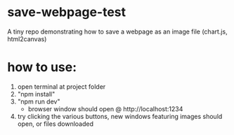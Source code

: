 # save-webpage-test
A tiny repo demonstrating how to save a webpage as an image file (chart.js, html2canvas)

# how to use:

1. open terminal at project folder
2. "npm install"
3. "npm run dev"
    * browser window should open @ http://localhost:1234
4. try clicking the various buttons, new windows featuring images should open, or files downloaded